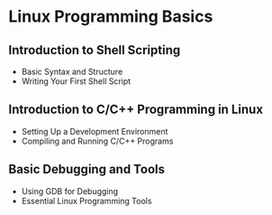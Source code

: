 # Linux Programming Basics

## Introduction to Shell Scripting
- Basic Syntax and Structure
- Writing Your First Shell Script

## Introduction to C/C++ Programming in Linux
- Setting Up a Development Environment
- Compiling and Running C/C++ Programs

## Basic Debugging and Tools
- Using GDB for Debugging
- Essential Linux Programming Tools
